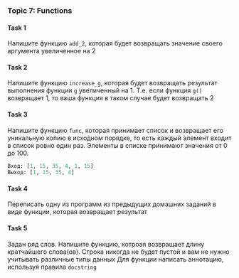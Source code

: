 ### Topic 7: Functions

#### Task 1
Напишите функцию `add_2`, которая будет возвращать значение своего аргумента увеличенное на 2

#### Task 2
Напишите функцию `increase_g`, которая будет возвращать результат выполнения функции `g` увеличенный на 1. Т.е. если функция `g()` возвращает 1, то ваша функция в таком случае будет возвращать 2

#### Task 3
Напишите функцию `func`, которая принимает список и возвращает его уникальную копию в исходном порядке, то есть каждый элемент входит в список ровно один раз. Элементы в списке принимают значения от 0 до 100.
```python
Вход: [1, 15, 35, 4, 1, 15]
Выход: [1, 15, 35, 4]
```

#### Task 4
Переписать одну из программ из предыдущих домашних заданий в виде функции, которая возвращает результат

#### Task 5
Задан ряд слов. Напишите функцию, котроая возвращает длину кратчайшего слова(ов). Строка никогда не будет пустой и вам не нужно учитывать различные типы данных
Для функции написать аннотацию, используя правила `docstring`


